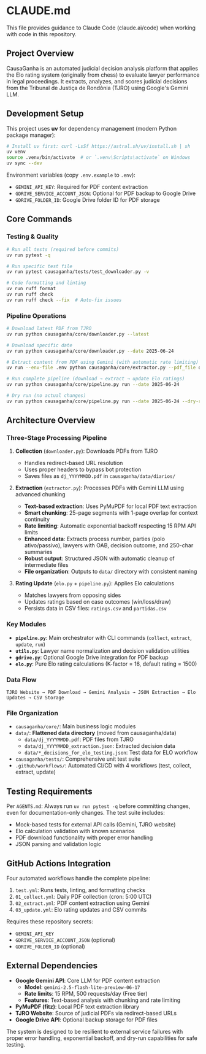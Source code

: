 # CLAUDE.md

This file provides guidance to Claude Code (claude.ai/code) when working with code in this repository.

## Project Overview

CausaGanha is an automated judicial decision analysis platform that applies the Elo rating system (originally from chess) to evaluate lawyer performance in legal proceedings. It extracts, analyzes, and scores judicial decisions from the Tribunal de Justiça de Rondônia (TJRO) using Google's Gemini LLM.

## Development Setup

This project uses **uv** for dependency management (modern Python package manager):

```bash
# Install uv first: curl -LsSf https://astral.sh/uv/install.sh | sh
uv venv
source .venv/bin/activate  # or `.venv\Scripts\activate` on Windows
uv sync --dev
```

Environment variables (copy `.env.example` to `.env`):
- `GEMINI_API_KEY`: Required for PDF content extraction
- `GDRIVE_SERVICE_ACCOUNT_JSON`: Optional for PDF backup to Google Drive
- `GDRIVE_FOLDER_ID`: Google Drive folder ID for PDF storage

## Core Commands

### Testing & Quality
```bash
# Run all tests (required before commits)
uv run pytest -q

# Run specific test file
uv run pytest causaganha/tests/test_downloader.py -v

# Code formatting and linting
uv run ruff format
uv run ruff check
uv run ruff check --fix  # Auto-fix issues
```

### Pipeline Operations
```bash
# Download latest PDF from TJRO
uv run python causaganha/core/downloader.py --latest

# Download specific date
uv run python causaganha/core/downloader.py --date 2025-06-24

# Extract content from PDF using Gemini (with automatic rate limiting)
uv run --env-file .env python causaganha/core/extractor.py --pdf_file data/dj_20250624.pdf

# Run complete pipeline (download → extract → update Elo ratings)
uv run python causaganha/core/pipeline.py run --date 2025-06-24

# Dry run (no actual changes)
uv run python causaganha/core/pipeline.py run --date 2025-06-24 --dry-run
```

## Architecture Overview

### Three-Stage Processing Pipeline

1. **Collection** (`downloader.py`): Downloads PDFs from TJRO
   - Handles redirect-based URL resolution
   - Uses proper headers to bypass bot protection
   - Saves files as `dj_YYYYMMDD.pdf` in `causaganha/data/diarios/`

2. **Extraction** (`extractor.py`): Processes PDFs with Gemini LLM using advanced chunking
   - **Text-based extraction**: Uses PyMuPDF for local PDF text extraction
   - **Smart chunking**: 25-page segments with 1-page overlap for context continuity
   - **Rate limiting**: Automatic exponential backoff respecting 15 RPM API limits
   - **Enhanced data**: Extracts process number, parties (polo ativo/passivo), lawyers with OAB, decision outcome, and 250-char summaries
   - **Robust output**: Structured JSON with automatic cleanup of intermediate files
   - **File organization**: Outputs to `data/` directory with consistent naming

3. **Rating Update** (`elo.py` + `pipeline.py`): Applies Elo calculations
   - Matches lawyers from opposing sides
   - Updates ratings based on case outcomes (win/loss/draw)
   - Persists data in CSV files: `ratings.csv` and `partidas.csv`

### Key Modules

- **`pipeline.py`**: Main orchestrator with CLI commands (`collect`, `extract`, `update`, `run`)
- **`utils.py`**: Lawyer name normalization and decision validation utilities
- **`gdrive.py`**: Optional Google Drive integration for PDF backup
- **`elo.py`**: Pure Elo rating calculations (K-factor = 16, default rating = 1500)

### Data Flow

```
TJRO Website → PDF Download → Gemini Analysis → JSON Extraction → Elo Updates → CSV Storage
```

### File Organization

- `causaganha/core/`: Main business logic modules
- `data/`: **Flattened data directory** (moved from causaganha/data)
  - `data/dj_YYYYMMDD.pdf`: PDF files from TJRO  
  - `data/dj_YYYYMMDD_extraction.json`: Extracted decision data
  - `data/*_decisions_for_elo_testing.json`: Test data for ELO workflow
- `causaganha/tests/`: Comprehensive unit test suite
- `.github/workflows/`: Automated CI/CD with 4 workflows (test, collect, extract, update)

## Testing Requirements

Per `AGENTS.md`: Always run `uv run pytest -q` before committing changes, even for documentation-only changes. The test suite includes:

- Mock-based tests for external API calls (Gemini, TJRO website)
- Elo calculation validation with known scenarios
- PDF download functionality with proper error handling
- JSON parsing and validation logic

## GitHub Actions Integration

Four automated workflows handle the complete pipeline:
1. `test.yml`: Runs tests, linting, and formatting checks
2. `01_collect.yml`: Daily PDF collection (cron: 5:00 UTC)
3. `02_extract.yml`: PDF content extraction using Gemini
4. `03_update.yml`: Elo rating updates and CSV commits

Requires these repository secrets:
- `GEMINI_API_KEY`
- `GDRIVE_SERVICE_ACCOUNT_JSON` (optional)
- `GDRIVE_FOLDER_ID` (optional)

## External Dependencies

- **Google Gemini API**: Core LLM for PDF content extraction
  - **Model**: `gemini-2.5-flash-lite-preview-06-17`
  - **Rate limits**: 15 RPM, 500 requests/day (Free tier)
  - **Features**: Text-based analysis with chunking and rate limiting
- **PyMuPDF (fitz)**: Local PDF text extraction library
- **TJRO Website**: Source of judicial PDFs via redirect-based URLs
- **Google Drive API**: Optional backup storage for PDF files

The system is designed to be resilient to external service failures with proper error handling, exponential backoff, and dry-run capabilities for safe testing.
